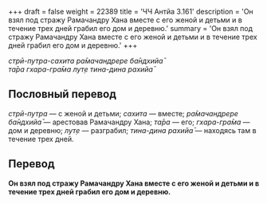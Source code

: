 +++
draft = false
weight = 22389
title = 'ЧЧ Антйа 3.161'
description = 'Он взял под стражу Рамачандру Хана вместе с его женой и детьми и в течение трех дней грабил его дом и деревню.'
summary = 'Он взял под стражу Рамачандру Хана вместе с его женой и детьми и в течение трех дней грабил его дом и деревню.'
+++

_стрӣ-путра-сахита ра̄мачандрере ба̄ндхийа̄  
та̄ра гхара-гра̄ма лут̣е тина-дина рахийа̄_

## Пословный перевод

_стрӣ_\-_путра_ — с женой и детьми; _сахита_ — вместе; _ра̄мачандрере_ _ба̄ндхийа̄_ — арестовав Рамачандру Хана; _та̄ра_ — его; _гхара_\-_гра̄ма_ — дом и деревню; _лут̣е_ — разграбил; _тина_\-_дина_ _рахийа̄_ — находясь там в течение трех дней.

## Перевод

**Он взял под стражу Рамачандру Хана вместе с его женой и детьми и в течение трех дней грабил его дом и деревню.**
